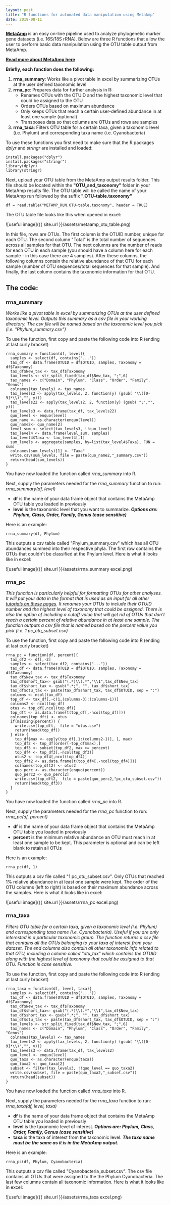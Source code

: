 ```yaml
---
layout: post
title: "R functions for automated data manipulation using MetaAmp"
date: 2019-08-11
---
```


**[MetaAmp](http://ebg.ucalgary.ca/metaamp/)** is an easy on-line pipeline used to analyze phylogenetic marker gene datasets (i.e. 16S/18S rRNA). Below are three R functions that allow the user to perform basic data manipulation using the OTU table output from MetaAmp.  

**[Read more about MetaAmp here](https://www.frontiersin.org/articles/10.3389/fmicb.2017.01461/full)**

**Briefly, each function does the following:** 
1. **rrna_summary**: Works like a pivot table in excel by summarizing OTUs at the user defined taxonomic level 
2. **rrna_pc**: Prepares data for further analysis in R:
   - Renames OTUs with the OTUID and the highest taxonomic level that could be assigned to the OTU
   - Orders OTUs based on maximum abundance
   - Only keeps OTUs that reach a certain user-defined abundance in at least one sample (optional)
   - Transposes data so that columns are OTUs and rows are samples 
3. **rrna_taxa**: Filters OTU table for a certain taxa, given a taxonomic level (i.e. Phylum) and corresponding taxa name (i.e. Cyanobacteria)


To use these functions you first need to make sure that the R packages *dplyr* and *stringr* are installed and loaded: 

```
install.packages("dplyr")
install.packages("stringr")
library(dplyr)
library(stringr)
```

Next, upload your OTU table from the MetaAmp output results folder.  This file should be located within the **"OTU_and_taxonomy"** folder in your MetaAmp results file. The OTU table will be called the name of your MetaAmp run followed by the suffix **".OTU-table.taxonomy"**

```
df = read.table("METAMP_RUN.OTU-table.taxonomy", header = TRUE)
```

The OTU table file looks like this when opened in excel: 

![useful image]({{ site.url }}/assets/metaamp_otu_table.png)

In this file, rows are OTUs. The first column is the OTUID number, unique for each OTU. The second column "Total" is the total number of sequences across all samples for that OTU. The next columns are the number of reads for each OTU in each sample (you should have a column here for each sample - in this case there are 4 samples). After these columns, the following columns contain the relative abundance of that OTU for each sample (number of OTU sequences/total sequences for that sample). And finally, the last column contains the taxonomic information for that OTU. 



## The code: 

### rrna_summary 
*Works like a pivot table in excel by summarizing OTUs at the user defined taxonomic level. Outputs this summary as a csv file in your working directory. The csv file will be named based on the taxonomic level you pick (i.e. "Phylum_summary.csv")*


To use the function, first copy and paste the following code into R (ending at last curly bracket) 

```
rrna_summary = function(df, level){
  samples <- select(df, contains("..."))
  tax_df <- data.frame(OTUID = df$OTUID, samples, Taxonomy = df$Taxonomy)
  tax_df$New_tax <- tax_df$Taxonomy
  tax_levels <- str_split_fixed(tax_df$New_tax, ";",6)
  tax_names <- c("Domain", "Phylum", "Class", "Order", "Family", "Genus")
  colnames(tax_levels) <- tax_names
  tax_levels2 <- apply(tax_levels, 2, function(y) (gsub( "\\([0-9]*\\)","", y)))
  tax_levels22 <- apply(tax_levels2, 2, function(y) (gsub( ";","", y)))
  tax_levels3 <- data.frame(tax_df, tax_levels22)
  quo_level <- enquo(level)
  quo_name <- as.character(enquo(level))
  quo_name2<- quo_name[2]
  level_sum <- select(tax_levels3, !!quo_level)
  tax_level4 <- data.frame(level_sum, samples) 
  tax_level4$Taxa <- tax_level4[,1]
  sum_levels <- aggregate(samples, by=list(tax_level4$Taxa), FUN = sum)
  colnames(sum_levels)[1] <- "Taxa"
  write.csv(sum_levels, file = paste(quo_name2,"_summary.csv"))
  return(head(sum_levels))
}

```
You have now loaded the function called *rrna_summary* into R. 

Next, supply the parameters needed for the *rrna_summary* function to run:
*rrna_summary(df, level)*

- **df** is the name of your data frame object that contains the MetaAmp OTU table you loaded in previously
- **level** is the taxonomic level that you want to summarize. ***Options are: Phylum, Class, Order, Family, Genus (case sensitive)*** 

Here is an example: 
```
rrna_summary(df, Phylum)
```

This outputs a csv table called "Phylum_summary.csv" which has all OTU abundances summed into their respective phyla. The first row contains the OTUs that couldn't be classified at the Phylum level. Here is what it looks like in excel: 

![useful image]({{ site.url }}/assets/rrna_summary excel.png)


### rrna_pc

*This function is particularly helpful for formatting OTUs for other analyses.  It will put your data in the format that is used as an input for all other [tutorials on these pages](https://jkzorz.github.io/blog/). It renames your OTUs to include their OTUID number and the highest level of taxonomy that could be assigned. There is also the option of including a cutoff value that will get rid of OTUs that don't reach a certain percent of relative abundance in at least one sample. The function outputs a csv file that is named based on the percent value you pick (i.e. 1 pc_otu_subset.csv)*

To use the function, first copy and paste the following code into R (ending at last curly bracket) 

```
rrna_pc = function(df, percent){
  tax_df2 <- df[,-2]
  samples <- select(tax_df2, contains("..."))
  tax_df <- data.frame(OTUID = df$OTUID, samples, Taxonomy = df$Taxonomy)
  tax_df$New_tax <- tax_df$Taxonomy
  tax_df$short_tax<- gsub("(.*)\\(.*","\\1",tax_df$New_tax)
  tax_df$short_tax <- gsub(".*;", "", tax_df$short_tax)
  tax_df$otu_tax <- paste(tax_df$short_tax, tax_df$OTUID, sep = ":")
  columns <- ncol(tax_df)
  top_df <- tax_df[,-c(1,(columns-3):(columns-1))]
  columns2 <- ncol(top_df)
  otus <- top_df[,ncol(top_df)]
  top_dft <- as.data.frame(t(top_df[,-ncol(top_df)]))
  colnames(top_dft) <- otus
  if(missing(percent)) {	
    write.csv(top_dft,  file = "otus.csv")
    return(head(top_df))
  } else {
    top_df$max <- apply(top_df[,1:(columns2-1)], 1, max)
    top_df2 <- top_df[order(-top_df$max),]
    top_df3 <- subset(top_df2, max >= percent)
    top_df4 <- top_df3[,-ncol(top_df3)]
    otus2 <- top_df4[,ncol(top_df4)]
    top_dft2 <- as.data.frame(t(top_df4[,-ncol(top_df4)]))
    colnames(top_dft2) <- otus2
    quo_perc <- as.character(enquo(percent))
    quo_perc2 <- quo_perc[2]
    write.csv(top_dft2,  file = paste(quo_perc2,"pc_otu_subset.csv"))
    return(head(top_df3))
  }
}
```

You have now loaded the function called *rrna_pc* into R. 

Next, supply the parameters needed for the *rrna_pc* function to run:
*rrna_pc(df, percent)*

- **df** is the name of your data frame object that contains the MetaAmp OTU table you loaded in previously
- **percent** is the minimum relative abundance an OTU must reach in at least one sample to be kept. This parameter is optional and can be left blank to retain all OTUs

Here is an example: 
```
rrna_pc(df, 1)
```

This outputs a csv file called "1 pc_otu_subset.csv".  Only OTUs that reached 1% relative abundance in at least one sample were kept. The order of the OTU columns (left to right) is based on their maximum abundance across the samples. Here is what it looks like in excel: 

![useful image]({{ site.url }}/assets/rrna_pc excel.png)

### rrna_taxa

*Filters OTU table for a certain taxa, given a taxonomic level (i.e. Phylum) and corresponding taxa name (i.e. Cyanobacteria). Useful if you are only interested in a particular taxonomic group. The function returns a csv file that contains all the OTUs belonging to your taxa of interest from your dataset. The end columns also contain all other taxonomic info related to that OTU, including a column called "otu_tax" which contains the OTUID along with the highest level of taxonomy that could be assigned to that OTU. Function is case sensitive.*

To use the function, first copy and paste the following code into R (ending at last curly bracket) 
```
rrna_taxa = function(df, level, taxa){
  samples <- select(df, contains("..."))
  tax_df <- data.frame(OTUID = df$OTUID, samples, Taxonomy = df$Taxonomy)
  tax_df$New_tax <- tax_df$Taxonomy
  tax_df$short_tax<- gsub("(.*)\\(.*","\\1",tax_df$New_tax)
  tax_df$short_tax <- gsub(".*;", "", tax_df$short_tax)
  tax_df$otu_tax <- paste(tax_df$short_tax, tax_df$OTUID, sep = ":")
  tax_levels <- str_split_fixed(tax_df$New_tax, ";",6)
  tax_names <- c("Domain", "Phylum", "Class", "Order", "Family", "Genus")
  colnames(tax_levels) <- tax_names
  tax_levels2 <- apply(tax_levels, 2, function(y) (gsub( "\\([0-9]*\\)","", y)))
  tax_levels3 <- data.frame(tax_df, tax_levels2)
  quo_level <- enquo(level)
  quo_taxa <- as.character(enquo(taxa))
  quo_taxa2 <- quo_taxa[2]
  subset <- filter(tax_levels3, !!quo_level == quo_taxa2)
  write.csv(subset, file = paste(quo_taxa2,"_subset.csv"))
  return(head(subset))
}
```

You have now loaded the function called *rrna_taxa* into R. 

Next, supply the parameters needed for the *rrna_taxa* function to run:
*rrna_taxa(df, level, taxa)*

- **df** is the name of your data frame object that contains the MetaAmp OTU table you loaded in previously
- **level** is the taxonomic level of interest. ***Options are: Phylum, Class, Order, Family, Genus (case sensitive)***  
- **taxa** is the taxa of interest from the taxonomic level. ***The taxa name must be the same as it is in the MetaAmp output.*** 

Here is an example: 
```
rrna_pc(df, Phylum, Cyanobacteria)
```

This outputs a csv file called "Cyanobacteria_subset.csv". The csv file contains all OTUs that were assigned to the the Phylum Cyanobacteria. The last few columns contain all taxonomic information. Here is what it looks like in excel: 

![useful image]({{ site.url }}/assets/rrna_taxa excel.png)
